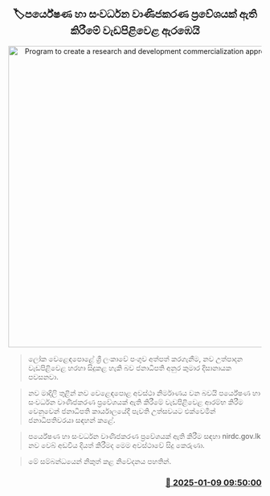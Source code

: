 <p align='center'><b><h2 align='center' title='Program to create a research and development commercialization approach begins'>🏷පර්යේෂණ හා සංවර්ධන වාණිජකරණ ප්‍රවේශයක් ඇති කිරීමේ වැඩපිළිවෙළ ඇරඹෙයි</h2></b></p>
<p align='center'><img src='https://helakuru.sgp1.cdn.digitaloceanspaces.com/esana/images/lib/anura-president-pmd-r.jpg' width='600' alt='Program to create a research and development commercialization approach begins'></p>

> ලෝක වෙළෙඳපොළේ ශ්‍රී ලංකාවේ පංගුව අත්පත් කරගැනීම, නව උත්පාදන වැඩපිළිවෙළ හරහා සිදුකළ හැකි බව ජනාධිපති අනුර කුමාර දිසානායක පවසනවා.

> නව මාදිලි තුළින් නව වෙළෙඳපොළ අවස්ථා නිර්මාණය වන බවයි පර්යේෂණ හා සංවර්ධන වාණිජකරණ ප්‍රවේශයක් ඇති කිරීමේ වැඩපිළිවෙළ ආරම්භ කිරීම වෙනුවෙන් ජනාධිපති කාර්යාලයේදී පැවති උත්සවයට එක්වෙමින් ජනාධිපතිවරයා සඳහන් කළේ.

> පර්යේෂණ හා සංවර්ධන වාණිජකරණ ප්‍රවේශයක් ඇති කිරීම සඳහා nirdc.gov.lk නව වෙබ් අඩවිය දියත් කිරීමද මෙම අවස්ථාවේ සිදු කෙරුණා.

> මේ සම්බන්ධයෙන් නිකුත් කළ නිවේදනය පහතින්.



<h3 align='right'><a href='https://www.helakuru.lk/esana/p/106450/'>📅 2025-01-09 09:50:00</a></h3>
